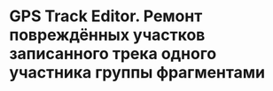 # GPS Track Editor. Ремонт повреждённых участков записанного трека одного участника группы фрагментами

